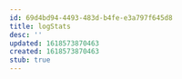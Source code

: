```yaml
---
id: 69d4bd94-4493-483d-b4fe-e3a797f645d8
title: logStats
desc: ''
updated: 1618573870463
created: 1618573870463
stub: true
---
```


